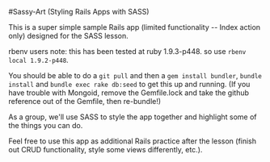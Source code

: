 #Sassy-Art (Styling Rails Apps with SASS)

This is a super simple sample Rails app (limited functionality -- Index action only) designed for the SASS lesson. 

rbenv users note: this has been tested at ruby 1.9.3-p448. so use ```rbenv local 1.9.2-p448```.

You should be able to do a ```git pull``` and then a ```gem install bundler```, ```bundle install``` and ```bundle exec rake db:seed``` to get this up and running. (If you have trouble with Mongoid, remove the Gemfile.lock and take the github reference out of the Gemfile, then re-bundle!)

As a group, we'll use SASS to style the app together and highlight some of the things you can do.

Feel free to use this app as additional Rails practice after the lesson (finish out CRUD functionality, style some views differently, etc.).
